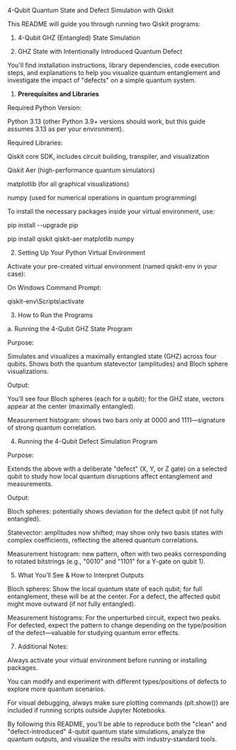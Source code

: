 4-Qubit Quantum State and Defect Simulation with Qiskit

This README will guide you through running two Qiskit programs:

1. 4-Qubit GHZ (Entangled) State Simulation

2. GHZ State with Intentionally Introduced Quantum Defect

You'll find installation instructions, library dependencies, code execution steps, and explanations to help you visualize quantum entanglement and investigate the impact of "defects" on a simple quantum system.

1. **Prerequisites and Libraries**
   
Required Python Version:

Python 3.13 (other Python 3.9+ versions should work, but this guide assumes 3.13 as per your environment).

Required Libraries:

Qiskit core SDK, includes circuit building, transpiler, and visualization

Qiskit Aer (high-performance quantum simulators)

matplotlib (for all graphical visualizations)

numpy (used for numerical operations in quantum programming)

To install the necessary packages inside your virtual environment, use:

pip install --upgrade pip

pip install qiskit qiskit-aer matplotlib numpy

2. Setting Up Your Python Virtual Environment
   
Activate your pre-created virtual environment (named qiskit-env in your case):

On Windows Command Prompt:

qiskit-env\Scripts\activate

3. How to Run the Programs
   
a. Running the 4-Qubit GHZ State Program

Purpose:

Simulates and visualizes a maximally entangled state (GHZ) across four qubits. Shows both the quantum statevector (amplitudes) and Bloch sphere visualizations.

Output:

You’ll see four Bloch spheres (each for a qubit); for the GHZ state, vectors appear at the center (maximally entangled).

Measurement histogram: shows two bars only at 0000 and 1111—signature of strong quantum correlation.

4. Running the 4-Qubit Defect Simulation Program
   
Purpose:

Extends the above with a deliberate "defect" (X, Y, or Z gate) on a selected qubit to study how local quantum disruptions affect entanglement and measurements.

Output:

Bloch spheres: potentially shows deviation for the defect qubit (if not fully entangled).

Statevector: amplitudes now shifted; may show only two basis states with complex coefficients, reflecting the altered quantum correlations.

Measurement histogram: new pattern, often with two peaks corresponding to rotated bitstrings (e.g., "0010" and "1101" for a Y-gate on qubit 1).

5. What You’ll See & How to Interpret Outputs
   
Bloch spheres: Show the local quantum state of each qubit; for full entanglement, these will be at the center. For a defect, the affected qubit might move outward (if not fully entangled).

Measurement histograms: For the unperturbed circuit, expect two peaks. For defected, expect the pattern to change depending on the type/position of the defect—valuable for studying quantum error effects.

7. Additional Notes:
   
Always activate your virtual environment before running or installing packages.

You can modify and experiment with different types/positions of defects to explore more quantum scenarios.

For visual debugging, always make sure plotting commands (plt.show()) are included if running scripts outside Jupyter Notebooks.

By following this README, you’ll be able to reproduce both the "clean" and "defect-introduced" 4-qubit quantum state simulations, analyze the quantum outputs, and visualize the results with industry-standard tools.
